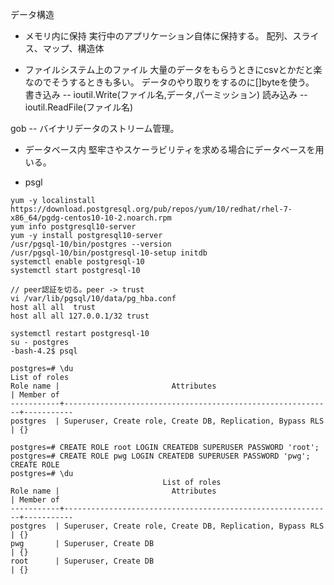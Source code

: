  データ構造
 - メモリ内に保持
 実行中のアプリケーション自体に保持する。
 配列、スライス、マップ、構造体
 
 - ファイルシステム上のファイル
 大量のデータをもらうときにcsvとかだと楽なのでそうするときも多い。
 データのやり取りをするのに[]byteを使う。
 書き込み -- ioutil.Write(ファイル名,データ,パーミッション)
 読み込み -- ioutil.ReadFile(ファイル名)

 gob -- バイナリデータのストリーム管理。
 
 - データベース内
 堅牢さやスケーラビリティを求める場合にデータベースを用いる。
   
 - psgl
 
```
yum -y localinstall https://download.postgresql.org/pub/repos/yum/10/redhat/rhel-7-x86_64/pgdg-centos10-10-2.noarch.rpm
yum info postgresql10-server
yum -y install postgresql10-server
/usr/pgsql-10/bin/postgres --version
/usr/pgsql-10/bin/postgresql-10-setup initdb
systemctl enable postgresql-10
systemctl start postgresql-10

// peer認証を切る。peer -> trust
vi /var/lib/pgsql/10/data/pg_hba.conf
host all all  trust
host all all 127.0.0.1/32 trust

systemctl restart postgresql-10
su - postgres
-bash-4.2$ psql

postgres=# \du
List of roles
Role name |                         Attributes                         | Member of
-----------+------------------------------------------------------------+-----------
postgres  | Superuser, Create role, Create DB, Replication, Bypass RLS | {}

postgres=# CREATE ROLE root LOGIN CREATEDB SUPERUSER PASSWORD 'root';
postgres=# CREATE ROLE pwg LOGIN CREATEDB SUPERUSER PASSWORD 'pwg';
CREATE ROLE
postgres=# \du
                                  List of roles
Role name |                         Attributes                         | Member of
-----------+------------------------------------------------------------+-----------
postgres  | Superuser, Create role, Create DB, Replication, Bypass RLS | {}
pwg       | Superuser, Create DB                                       | {}
root      | Superuser, Create DB                                       | {}


```